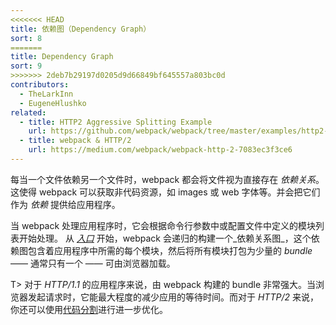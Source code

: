 ```yaml
---
<<<<<<< HEAD
title: 依赖图（Dependency Graph）
sort: 8
=======
title: Dependency Graph
sort: 9
>>>>>>> 2deb7b29197d0205d9d66849bf645557a803bc0d
contributors:
  - TheLarkInn
  - EugeneHlushko
related:
  - title: HTTP2 Aggressive Splitting Example
    url: https://github.com/webpack/webpack/tree/master/examples/http2-aggressive-splitting
  - title: webpack & HTTP/2
    url: https://medium.com/webpack/webpack-http-2-7083ec3f3ce6
---
```


每当一个文件依赖另一个文件时，webpack 都会将文件视为直接存在 _依赖关系_。这使得 webpack 可以获取非代码资源，如 images 或 web 字体等。并会把它们作为 _依赖_ 提供给应用程序。

当 webpack 处理应用程序时，它会根据命令行参数中或配置文件中定义的模块列表开始处理。
从 [_入口_](/concepts/entry-points/) 开始，webpack 会递归的构建一个_依赖关系图_，这个依赖图包含着应用程序中所需的每个模块，然后将所有模块打包为少量的 _bundle_ —— 通常只有一个 —— 可由浏览器加载。

T> 对于 _HTTP/1.1_ 的应用程序来说，由 webpack 构建的 bundle 非常强大。当浏览器发起请求时，它能最大程度的减少应用的等待时间。而对于 _HTTP/2_ 来说，你还可以使用[代码分割](/guides/code-splitting/)进行进一步优化。
